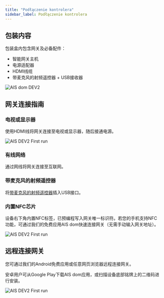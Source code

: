 ```yaml
---
title: "Podłączenie kontrolera"
sidebar_label: Podłączenie kontrolera
---
```


## 包装内容

包装盒内包含网关及必备配件：

* 智能网关主机
* 电源适配器
* HDMI线缆
* 带麦克风的射频遥控器 + USB接收器

![AIS dom DEV2](/img/en/bramka/bramka_full.jpg)

## 网关连接指南

### 电视或显示器

使用HDMI线将网关连接至电视或显示器，随后接通电源。

![AIS DEV2 First run](/img/en/bramka/first_run_2_1.jpeg)

### 有线网络

通过网线将网关连接至互联网。

### 带麦克风的射频遥控器

将[带麦克风的射频遥控器](/docs/ais_remote_index)插入USB接口。

### 内置NFC芯片

设备右下角内置NFC标签，已预编程写入网关唯一标识符。若您的手机支持NFC功能，可通过我们的免费应用AIS dom快速连接网关（无需手动输入网关地址）。

![AIS DEV2 First run](/img/en/bramka/first_run_3.jpeg)

## 远程连接网关

您可通过我们的Android免费应用或任意网页浏览器远程连接网关。

安卓用户可从Google Play下载AIS dom应用，或扫描设备底部铭牌上的二维码进行安装。

![AIS DEV2 First run](/img/en/bramka/first_run_4.jpeg)